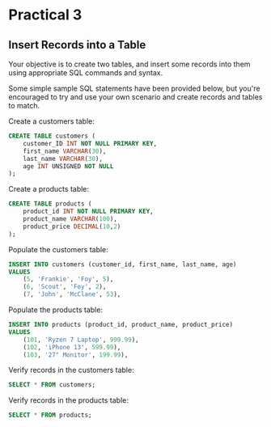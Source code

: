 # Practical 3
## Insert Records into a Table

Your objective is to create two tables, and insert some records into them using appropriate SQL commands and syntax. 

Some simple sample SQL statements have been provided below, but you're encouraged to try and use your own scenario and create records and tables to match.

Create a customers table:

```sql
CREATE TABLE customers (
	customer_ID INT NOT NULL PRIMARY KEY,
	first_name VARCHAR(30),
	last_name VARCHAR(30),
	age INT UNSIGNED NOT NULL
);
```
Create a products table:

```sql
CREATE TABLE products (
    product_id INT NOT NULL PRIMARY KEY,
    product_name VARCHAR(100),
    product_price DECIMAL(10,2)
);
```

Populate the customers table:

```sql
INSERT INTO customers (customer_id, first_name, last_name, age)
VALUES
    (5, 'Frankie', 'Foy', 5),
	(6, 'Scout', 'Foy', 2),
	(7, 'John', 'McClane', 53),
```

Populate the products table:

```sql
INSERT INTO products (product_id, product_name, product_price)
VALUES
    (101, 'Ryzen 7 Laptop', 999.99),
    (102, 'iPhone 13', 599.99),
	(103, '27" Monitor', 199.99),
```

Verify records in the customers table:

```sql
SELECT * FROM customers;
```

Verify records in the products table:

```sql
SELECT * FROM products;
```